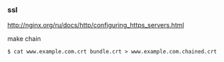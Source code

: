 ### ssl

http://nginx.org/ru/docs/http/configuring_https_servers.html

make chain

```
$ cat www.example.com.crt bundle.crt > www.example.com.chained.crt
```
